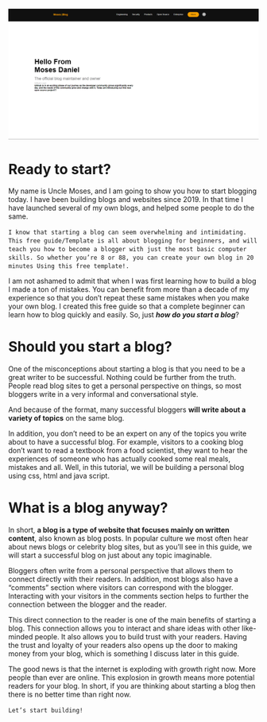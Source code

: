 [![first page](/images/first%20page.png 'Hover and get to the site!')](https://blog-development2.vercel.app/)
# **Ready to start?**
My name is Uncle Moses, and I am going to show you how to start blogging today. I have been building blogs and websites since 2019. In that time I have launched several of my own blogs, and helped some people to do the same.

`I know that starting a blog can seem overwhelming and intimidating. This free guide/Template is all about blogging for beginners, and will teach you how to become a blogger with just the most basic computer skills. So whether you’re 8 or 88, you can create your own blog in 20 minutes Using this free template!.`

I am not ashamed to admit that when I was first learning how to build a blog I made a ton of mistakes. You can benefit from more than a decade of my experience so that you don’t repeat these same mistakes when you make your own blog. I created this free guide so that a complete beginner can learn how to blog quickly and easily.
So, just ***how do you start a blog***?
# **Should you start a blog?**
One of the misconceptions about starting a blog is that you need to be a great writer to be successful. Nothing could be further from the truth. People read blog sites to get a personal perspective on things, so most bloggers write in a very informal and conversational style.

And because of the format, many successful bloggers **will write about a variety of topics** on the same blog.

In addition, you don’t need to be an expert on any of the topics you write about to have a successful blog. For example, visitors to a cooking blog don’t want to read a textbook from a food scientist, they want to hear the experiences of someone who has actually cooked some real meals, mistakes and all. Well, in this tutorial, we will be building a personal blog using css, html and java script.

# **What is a blog anyway?**
In short, **a blog is a type of website that focuses mainly on written content**, also known as blog posts. In popular culture we most often hear about news blogs or celebrity blog sites, but as you’ll see in this guide, we will start a successful blog on just about any topic imaginable.

Bloggers often write from a personal perspective that allows them to connect directly with their readers. In addition, most blogs also have a “comments” section where visitors can correspond with the blogger. Interacting with your visitors in the comments section helps to further the connection between the blogger and the reader.

This direct connection to the reader is one of the main benefits of starting a blog. This connection allows you to interact and share ideas with other like-minded people. It also allows you to build trust with your readers. Having the trust and loyalty of your readers also opens up the door to making money from your blog, which is something I discuss later in this guide.

The good news is that the internet is exploding with growth right now. More people than ever are online. This explosion in growth means more potential readers for your blog. In short, if you are thinking about starting a blog then there is no better time than right now.

`Let’s start building!`
